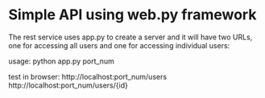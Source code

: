Simple API using web.py framework
=================================
The rest service uses app.py to create a server and it will have two URLs,
one for accessing all users and one for accessing individual users:

usage:  python app.py port_num

test in browser:
http://localhost:port_num/users  
http://localhost:port_num/users/{id}
